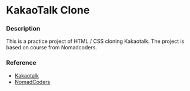 # KakaoTalk Clone

### Description

This is a practice project of HTML / CSS cloning Kakaotalk. The project is based on course from Nomadcoders.

### Reference

- [Kakaotalk](https://www.kakaocorp.com/service/KakaoTalk?lang=ko)
- [NomadCoders](https://academy.nomadcoders.co/)
